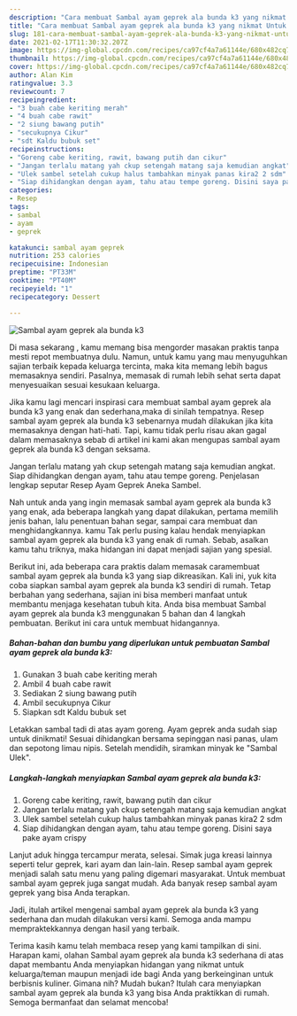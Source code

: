 ```yaml
---
description: "Cara membuat Sambal ayam geprek ala bunda k3 yang nikmat Untuk Jualan"
title: "Cara membuat Sambal ayam geprek ala bunda k3 yang nikmat Untuk Jualan"
slug: 181-cara-membuat-sambal-ayam-geprek-ala-bunda-k3-yang-nikmat-untuk-jualan
date: 2021-02-17T11:30:32.207Z
image: https://img-global.cpcdn.com/recipes/ca97cf4a7a61144e/680x482cq70/sambal-ayam-geprek-ala-bunda-k3-foto-resep-utama.jpg
thumbnail: https://img-global.cpcdn.com/recipes/ca97cf4a7a61144e/680x482cq70/sambal-ayam-geprek-ala-bunda-k3-foto-resep-utama.jpg
cover: https://img-global.cpcdn.com/recipes/ca97cf4a7a61144e/680x482cq70/sambal-ayam-geprek-ala-bunda-k3-foto-resep-utama.jpg
author: Alan Kim
ratingvalue: 3.3
reviewcount: 7
recipeingredient:
- "3 buah cabe keriting merah"
- "4 buah cabe rawit"
- "2 siung bawang putih"
- "secukupnya Cikur"
- "sdt Kaldu bubuk set"
recipeinstructions:
- "Goreng cabe keriting, rawit, bawang putih dan cikur"
- "Jangan terlalu matang yah ckup setengah matang saja kemudian angkat"
- "Ulek sambel setelah cukup halus tambahkan minyak panas kira2 2 sdm"
- "Siap dihidangkan dengan ayam, tahu atau tempe goreng. Disini saya pake ayam crispy"
categories:
- Resep
tags:
- sambal
- ayam
- geprek

katakunci: sambal ayam geprek 
nutrition: 253 calories
recipecuisine: Indonesian
preptime: "PT33M"
cooktime: "PT40M"
recipeyield: "1"
recipecategory: Dessert

---
```



![Sambal ayam geprek ala bunda k3](https://img-global.cpcdn.com/recipes/ca97cf4a7a61144e/680x482cq70/sambal-ayam-geprek-ala-bunda-k3-foto-resep-utama.jpg)

Di masa  sekarang , kamu memang bisa mengorder masakan praktis tanpa mesti repot membuatnya dulu. Namun, untuk kamu yang mau menyuguhkan sajian terbaik kepada keluarga tercinta, maka kita memang lebih bagus memasaknya sendiri. Pasalnya, memasak di rumah lebih sehat serta dapat menyesuaikan sesuai kesukaan keluarga.

Jika kamu lagi mencari inspirasi cara membuat sambal ayam geprek ala bunda k3 yang enak dan sederhana,maka di sinilah tempatnya. Resep sambal ayam geprek ala bunda k3  sebenarnya mudah dilakukan jika kita memasaknya dengan hati-hati. Tapi, kamu tidak perlu risau akan gagal dalam memasaknya 
sebab di artikel ini kami akan mengupas sambal ayam geprek ala bunda k3 dengan seksama.  

Jangan terlalu matang yah ckup setengah matang saja kemudian angkat. Siap dihidangkan dengan ayam, tahu atau tempe goreng. Penjelasan lengkap seputar Resep Ayam Geprek Aneka Sambel.

Nah untuk anda yang ingin memasak sambal ayam geprek ala bunda k3 yang enak, ada beberapa langkah yang dapat dilakukan, pertama memilih jenis bahan, lalu penentuan bahan segar, sampai cara membuat dan menghidangkannya. kamu Tak perlu pusing kalau hendak menyiapkan sambal ayam geprek ala bunda k3 yang enak di rumah. Sebab, asalkan kamu  tahu triknya, maka hidangan ini dapat menjadi sajian yang spesial.

Berikut ini, ada beberapa cara praktis  dalam memasak caramembuat sambal ayam geprek ala bunda k3 yang siap dikreasikan. Kali ini, yuk kita coba siapkan sambal ayam geprek ala bunda k3 sendiri di rumah. Tetap berbahan yang sederhana, sajian ini bisa memberi manfaat untuk membantu menjaga kesehatan tubuh kita. Anda bisa membuat Sambal ayam geprek ala bunda k3 menggunakan 5 bahan dan 4 langkah pembuatan. Berikut ini cara untuk membuat hidangannya.

<!--inarticleads1-->

##### Bahan-bahan dan bumbu yang diperlukan untuk pembuatan Sambal ayam geprek ala bunda k3:

1. Gunakan 3 buah cabe keriting merah
1. Ambil 4 buah cabe rawit
1. Sediakan 2 siung bawang putih
1. Ambil secukupnya Cikur
1. Siapkan sdt Kaldu bubuk set


Letakkan sambal tadi di atas ayam goreng. Ayam geprek anda sudah siap untuk dinikmati! Sesuai dihidangkan bersama sepinggan nasi panas, ulam dan sepotong limau nipis. Setelah mendidih, siramkan minyak ke &#34;Sambal Ulek&#34;. 

<!--inarticleads2-->

##### Langkah-langkah menyiapkan Sambal ayam geprek ala bunda k3:

1. Goreng cabe keriting, rawit, bawang putih dan cikur
1. Jangan terlalu matang yah ckup setengah matang saja kemudian angkat
1. Ulek sambel setelah cukup halus tambahkan minyak panas kira2 2 sdm
1. Siap dihidangkan dengan ayam, tahu atau tempe goreng. Disini saya pake ayam crispy


Lanjut aduk hingga tercampur merata, selesai. Simak juga kreasi lainnya seperti telur geprek, kari ayam dan lain-lain. Resep sambal ayam geprek menjadi salah satu menu yang paling digemari masyarakat. Untuk membuat sambal ayam geprek juga sangat mudah. Ada banyak resep sambal ayam geprek yang bisa Anda terapkan. 

Jadi, itulah artikel mengenai  sambal ayam geprek ala bunda k3  yang sederhana dan mudah dilakukan versi kami. Semoga anda mampu mempraktekkannya dengan hasil yang terbaik. 

Terima kasih kamu telah membaca resep yang kami tampilkan di sini. Harapan kami, olahan  Sambal ayam geprek ala bunda k3 sederhana di atas dapat membantu Anda menyiapkan hidangan yang nikmat untuk keluarga/teman maupun menjadi ide bagi Anda yang berkeinginan untuk berbisnis kuliner. Gimana nih? Mudah bukan? Itulah cara menyiapkan sambal ayam geprek ala bunda k3 yang bisa Anda praktikkan di rumah. Semoga bermanfaat dan selamat mencoba!

